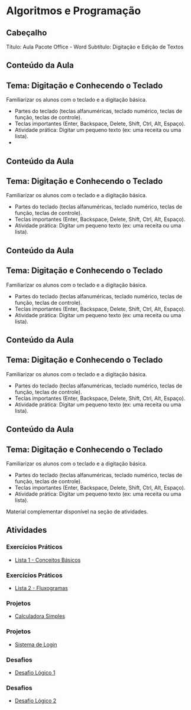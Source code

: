 # Algoritmos e Programação

## Cabeçalho
Título: Aula Pacote Office - Word
Subtítulo: Digitação e Edição de Textos

## Conteúdo da Aula
## Tema: Digitação e Conhecendo o Teclado
 Familiarizar os alunos com o teclado e a digitação básica.

- Partes do teclado (teclas alfanuméricas, teclado numérico, teclas de função, teclas de controle).
- Teclas importantes (Enter, Backspace, Delete, Shift, Ctrl, Alt, Espaço).
- Atividade prática: Digitar um pequeno texto (ex: uma receita ou uma lista).
- 
## Conteúdo da Aula
## Tema: Digitação e Conhecendo o Teclado
 Familiarizar os alunos com o teclado e a digitação básica.

- Partes do teclado (teclas alfanuméricas, teclado numérico, teclas de função, teclas de controle).
- Teclas importantes (Enter, Backspace, Delete, Shift, Ctrl, Alt, Espaço).
- Atividade prática: Digitar um pequeno texto (ex: uma receita ou uma lista).

## Conteúdo da Aula
## Tema: Digitação e Conhecendo o Teclado
 Familiarizar os alunos com o teclado e a digitação básica.

- Partes do teclado (teclas alfanuméricas, teclado numérico, teclas de função, teclas de controle).
- Teclas importantes (Enter, Backspace, Delete, Shift, Ctrl, Alt, Espaço).
- Atividade prática: Digitar um pequeno texto (ex: uma receita ou uma lista).

## Conteúdo da Aula
## Tema: Digitação e Conhecendo o Teclado
 Familiarizar os alunos com o teclado e a digitação básica.

- Partes do teclado (teclas alfanuméricas, teclado numérico, teclas de função, teclas de controle).
- Teclas importantes (Enter, Backspace, Delete, Shift, Ctrl, Alt, Espaço).
- Atividade prática: Digitar um pequeno texto (ex: uma receita ou uma lista).

## Conteúdo da Aula
## Tema: Digitação e Conhecendo o Teclado
 Familiarizar os alunos com o teclado e a digitação básica.

- Partes do teclado (teclas alfanuméricas, teclado numérico, teclas de função, teclas de controle).
- Teclas importantes (Enter, Backspace, Delete, Shift, Ctrl, Alt, Espaço).
- Atividade prática: Digitar um pequeno texto (ex: uma receita ou uma lista).

Material complementar disponível na seção de atividades.

## Atividades
### Exercícios Práticos
- [Lista 1 - Conceitos Básicos](exercicios/office/Aula01_Word.txt)
### Exercícios Práticos
- [Lista 2 - Fluxogramas](exercicios/office/Aula01_Word.txt)

### Projetos
- [Calculadora Simples](exercicios/office/Aula01_Word.txt)
### Projetos
- [Sistema de Login](exercicios/office/Aula01_Word.txt)

### Desafios
- [Desafio Lógico 1](exercicios/office/Aula01_Word.txt)
### Desafios
- [Desafio Lógico 2](exercicios/office/Aula01_Word.txt)
